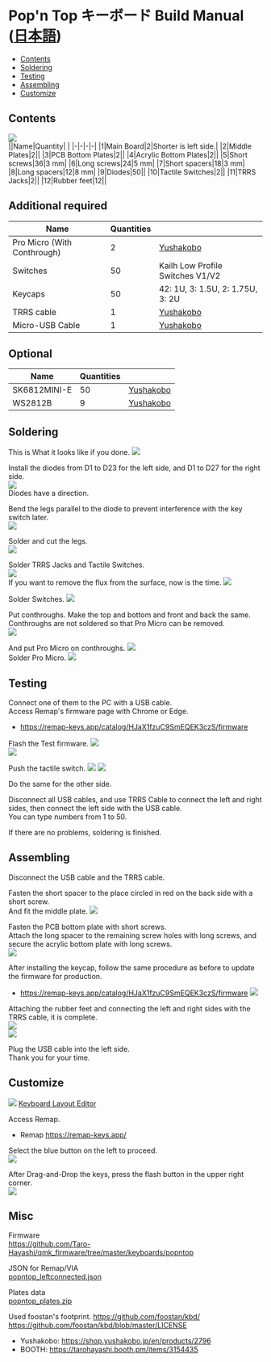 # Pop'n Top キーボード Build Manual ([日本語](https://github.com/Taro-Hayashi/Pop-n-Top/blob/main/README.md))
- [Contents](#Contents)
- [Soldering](#Soldering)
- [Testing](#Testing)
- [Assembling](#Assembling)
- [Customize](#Customize)

## Contents
![](img/set.jpg)  
||Name|Quantity| |
|-|-|-|-|
|1|Main Board|2|Shorter is left side.|
|2|Middle Plates|2||
|3|PCB Bottom Plates|2||
|4|Acrylic Bottom Plates|2||
|5|Short screws|36|3 mm|
|6|Long screws|24|5 mm|
|7|Short spacers|18|3 mm|
|8|Long spacers|12|8 mm|
|9|Diodes|50||
|10|Tactile Switches|2||
|11|TRRS Jacks|2||
|12|Rubber feet|12||

## Additional required
|Name|Quantities|| 
|-|-|-|
|Pro Micro (With Conthrough)|2|[Yushakobo](https://shop.yushakobo.jp/en/products/promicro-spring-pinheader)|
|Switches|50|Kailh Low Profile Switches V1/V2|
|Keycaps|50|42: 1U, 3: 1.5U, 2: 1.75U, 3: 2U|
|TRRS cable|1|[Yushakobo](https://shop.yushakobo.jp/en/products/trrs_cable)|
|Micro-USB Cable|1|[Yushakobo](https://shop.yushakobo.jp/en/products/usb-cable-micro-b-0-8m)|

## Optional
|Name|Quantities||
|-|-|-|
|SK6812MINI-E|50|[Yushakobo](https://shop.yushakobo.jp/en/products/sk6812mini-e-10)|
|WS2812B|9|[Yushakobo](https://shop.yushakobo.jp/en/products/a0800ws-01-10)|

## Soldering  
This is What it looks like if you done. 
![](img/full2.jpg)

Install the diodes from D1 to D23 for the left side, and D1 to D27 for the right side.      
![](img/diode1.jpg)  
Diodes have a direction.

Bend the legs parallel to the diode to prevent interference with the key switch later.  
![](img/diode5.jpg)  

Solder and cut the legs.  
![](img/diode6.jpg)  

Solder TRRS Jacks and Tactile Switches.   
![](img/trrs.jpg)   
If you want to remove the flux from the surface, now is the time.
![](img/trrs2.jpg)  

Solder Switches. 
![](img/switch.jpg)  

Put conthroughs.
Make the top and bottom and front and back the same.  
Conthroughs are not soldered so that Pro Micro can be removed.  
![](img/promicro1.jpg)    

And put Pro Micro on conthroughs.
![](img/promicro2.jpg)   
Solder Pro Micro. 
![](img/promicro4.jpg)   

## Testing
Connect one of them to the PC with a USB cable.  
Access Remap's firmware page with Chrome or Edge.
- https://remap-keys.app/catalog/HJaX1fzuC9SmEQEK3czS/firmware

Flash the Test firmware.
![](img/remap02.jpg)  
![](img/remap03.jpg)  

Push the tactile switch.
![](img/remap04.jpg) 
![](img/remap05.jpg) 

Do the same for the other side.

Disconnect all USB cables, and use TRRS Cable to connect the left and right sides, then connect the left side with the USB cable.  
You can type numbers from 1 to 50.  
  
If there are no problems, soldering is finished.  

## Assembling  
Disconnect the USB cable and the TRRS cable.  
  
Fasten the short spacer to the place circled in red on the back side with a short screw.  
And fit the middle plate.
![](img/bottom1.jpg)  

Fasten the PCB bottom plate with short screws.  
Attach the long spacer to the remaining screw holes with long screws, and secure the acrylic bottom plate with long screws.  
![](img/bottom3.jpg)   
  
After installing the keycap, follow the same procedure as before to update the firmware for production.  
- https://remap-keys.app/catalog/HJaX1fzuC9SmEQEK3czS/firmware
![](img/remap06.jpg)  

Attaching the rubber feet and connecting the left and right sides with the TRRS cable, it is complete.  
![](img/rubber.jpg)  
![](img/done.jpeg)  
  
Plug the USB cable into the left side.  
Thank you for your time.  

## Customize
![](img/layout.png)
[Keyboard Layout Editor](http://www.keyboard-layout-editor.com/#/gists/a78d9342dd93a60fed1b255a5a018bf9)  
  
Access Remap. 
- Remap https://remap-keys.app/  
  
Select the blue button on the left to proceed.  
![](img/remap1.png)  
  
After Drag-and-Drop the keys, press the flash button in the upper right corner.  
![](img/remap3.png)  

## Misc
Firmware  
https://github.com/Taro-Hayashi/qmk_firmware/tree/master/keyboards/popntop  

JSON for Remap/VIA  
[popntop_leftconnected.json](https://github.com/Taro-Hayashi/Pop-n-Top/releases/download/14.15/popntop_leftconnected.json)  

Plates data  
[popntop_plates.zip](https://github.com/Taro-Hayashi/Pop-n-Top/releases/download/14.15/popntop_plates.zip)  

Used foostan's footprint.
https://github.com/foostan/kbd/  
https://github.com/foostan/kbd/blob/master/LICENSE  

- Yushakobo: https://shop.yushakobo.jp/en/products/2796  
- BOOTH: https://tarohayashi.booth.pm/items/3154435  
